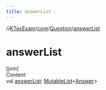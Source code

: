 ```yaml
---
title: answerList -
---
```

//[KTexExam](../../index.md)/[core](../index.md)/[Question](index.md)/[answerList](answer-list.md)



# answerList  
[jvm]  
Content  
val [answerList](answer-list.md): [MutableList](https://kotlinlang.org/api/latest/jvm/stdlib/kotlin.collections/-mutable-list/index.html)<[Answer](../-answer/index.md)>  



